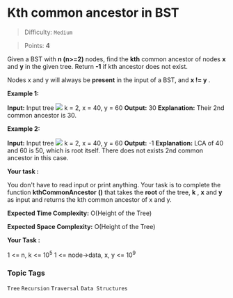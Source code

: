 # Kth common ancestor in BST

> Difficulty: `Medium`

> Points: **4**

Given a BST with **n (n>=2)**  nodes, find the **kth**  common ancestor of nodes **x**  and **y**  in the given tree. Return **-1**  if kth ancestor does not exist.

Nodes x and y will always be **present**  in the input of a BST, and **x != y** .

**Example 1:**

**Input:** 
Input tree
![](https://media.geeksforgeeks.org/img-practice/prod/addEditProblem/861885/Web/Other/blobid0_1712119495.png)
k = 2, x = 40, y = 60 
**Output:** 
30
**Explanation:** 
Their 2nd common ancestor is 30.

**Example 2:**

**Input:** 
Input tree
![](https://media.geeksforgeeks.org/img-practice/prod/addEditProblem/861885/Web/Other/blobid1_1712119495.png)
k = 2, x = 40, y = 60
**Output:** 
-1
**Explanation:** 
LCA of 40 and 60 is 50, which is root itself. There does not exists 2nd common ancestor in this case.

**Your task :** 

You don't have to read input or print anything. Your task is to complete the function **kthCommonAncestor** **()**  that takes the **root**  of the tree, **k** , **x**  and **y**  as input and returns the kth common ancestor of x and y.

**Expected Time Complexity:** O(Height of the Tree)

**Expected Space Complexity:** O(Height of the Tree)

**Your Task :** 

1 <= n, k <= 10<sup>5</sup>
1 <= node->data, x, y <= 10<sup>9</sup>

### Topic Tags
`Tree`  `Recursion`  `Traversal`  `Data Structures`
